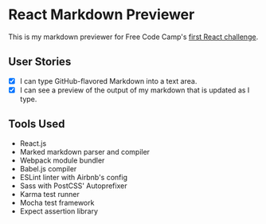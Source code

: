 # React Markdown Previewer

This is my markdown previewer for Free Code Camp's [first React challenge](https://www.freecodecamp.com/challenges/build-a-markdown-previewer).

## User Stories

- [x] I can type GitHub-flavored Markdown into a text area.
- [x] I can see a preview of the output of my markdown that is updated as I type.

## Tools Used

- React.js
- Marked markdown parser and compiler
- Webpack module bundler
- Babel.js compiler
- ESLint linter with Airbnb's config
- Sass with PostCSS' Autoprefixer
- Karma test runner
- Mocha test framework
- Expect assertion library

